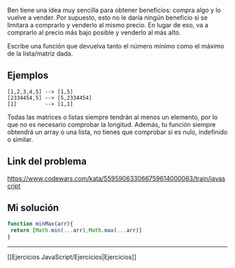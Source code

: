 Ben tiene una idea muy sencilla para obtener beneficios: compra algo y lo vuelve a vender. Por supuesto, esto no le daría ningún beneficio si se limitara a comprarlo y venderlo al mismo precio. En lugar de eso, va a comprarlo al precio más bajo posible y venderlo al más alto.

Escribe una función que devuelva tanto el número mínimo como el máximo de la lista/matriz dada.

## Ejemplos

```
[1,2,3,4,5] --> [1,5]
[2334454,5] --> [5,2334454]
[1]         --> [1,1]
```

Todas las matrices o listas siempre tendrán al menos un elemento, por lo que no es necesario comprobar la longitud. Además, tu función siempre obtendrá un array o una lista, no tienes que comprobar si es nulo, indefinido o similar.

## Link del problema

https://www.codewars.com/kata/559590633066759614000063/train/javascript

## Mi solución

```js
function minMax(arr){
 return [Math.min(...arr),Math.max(...arr)]
}
```

__________

[[Ejercicios JavaScript/Ejercicios|Ejercicios]]